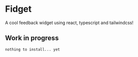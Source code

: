 # Fidget

A cool feedback widget using react, typescript and tailwindcss!

## Work in progress

```bash
nothing to install... yet
```